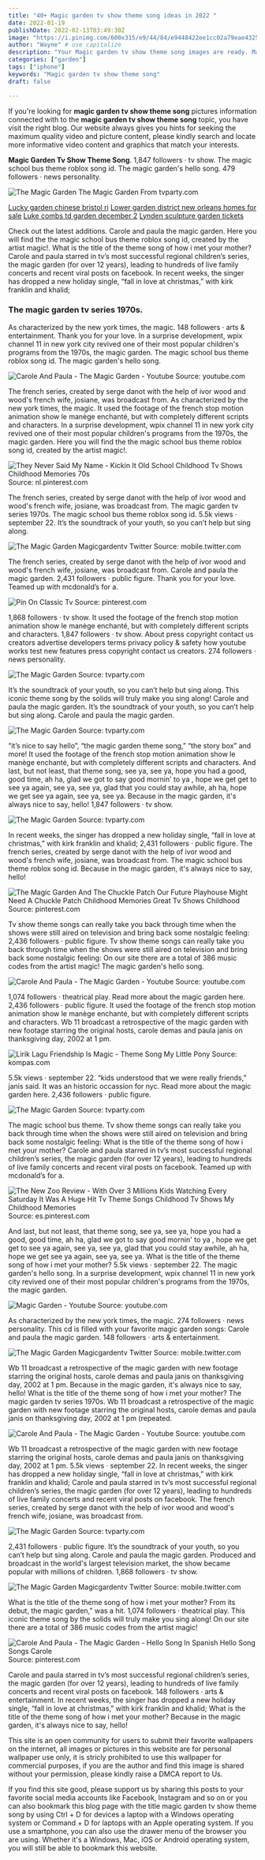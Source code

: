 ```yaml
---
title: "40+ Magic garden tv show theme song ideas in 2022 "
date: 2022-01-19
publishDate: 2022-02-13T03:49:30Z
image: "https://i.pinimg.com/600x315/e9/44/84/e9448422ee1cc02a79eae4325653cac1.jpg"
author: "Wayne" # use capitalize
description: "Your Magic garden tv show theme song images are ready. Magic garden tv show theme song are a topic that is being searched for and liked by netizens today. You can Find and Download the Magic garden tv show theme song files here. Get all free photos and vectors."
categories: ["garden"]
tags: ["iphone"]
keywords: "Magic garden tv show theme song"
draft: false

---
```


If you're looking for **magic garden tv show theme song** pictures information connected with to the **magic garden tv show theme song** topic, you have visit the right  blog.  Our website always  gives you  hints  for seeking  the maximum  quality video and picture  content, please kindly search and locate more informative video content and graphics  that match your interests.

**Magic Garden Tv Show Theme Song**. 1,847 followers · tv show. The magic school bus theme roblox song id. The magic garden&#039;s hello song. 479 followers · news personality.

![The Magic Garden](https://www.tvparty.com/bgifs18/mg13.jpg "The Magic Garden")
The Magic Garden From tvparty.com

[Lucky garden chinese bristol ri](/lucky-garden-chinese-bristol-ri/)
[Lower garden district new orleans homes for sale](/lower-garden-district-new-orleans-homes-for-sale/)
[Luke combs td garden december 2](/luke-combs-td-garden-december-2/)
[Lynden sculpture garden tickets](/lynden-sculpture-garden-tickets/)

Check out the latest additions. Carole and paula the magic garden. Here you will find the the magic school bus theme roblox song id, created by the artist magic!. What is the title of the theme song of how i met your mother? Carole and paula starred in tv’s most successful regional children’s series, the magic garden (for over 12 years), leading to hundreds of live family concerts and recent viral posts on facebook. In recent weeks, the singer has dropped a new holiday single, “fall in love at christmas,” with kirk franklin and khalid;

### The magic garden tv series 1970s.

As characterized by the new york times, the magic. 148 followers · arts &amp; entertainment. Thank you for your love. In a surprise development, wpix channel 11 in new york city revived one of their most popular children&#039;s programs from the 1970s, the magic garden. The magic school bus theme roblox song id. The magic garden&#039;s hello song.


![Carole And Paula - The Magic Garden - Youtube](https://i.ytimg.com/vi/PhHd9x2knUU/hqdefault.jpg?sqp=-oaymwEiCKgBEF5IWvKriqkDFQgBFQAAAAAYASUAAMhCPQCAokN4AQ==&amp;rs=AOn4CLAUwY0k0PIHlh5k2s7BpCRrZbC7YQ "Carole And Paula - The Magic Garden - Youtube")
Source: youtube.com

The french series, created by serge danot with the help of ivor wood and wood&#039;s french wife, josiane, was broadcast from. As characterized by the new york times, the magic. It used the footage of the french stop motion animation show le manège enchanté, but with completely different scripts and characters. In a surprise development, wpix channel 11 in new york city revived one of their most popular children&#039;s programs from the 1970s, the magic garden. Here you will find the the magic school bus theme roblox song id, created by the artist magic!.

![They Never Said My Name - Kickin It Old School Childhood Tv Shows Childhood Memories 70s](https://i.pinimg.com/564x/0e/38/ca/0e38ca27ed50547c52271cbaf10f7295--school-tv-throwback-thursday.jpg "They Never Said My Name - Kickin It Old School Childhood Tv Shows Childhood Memories 70s")
Source: nl.pinterest.com

The french series, created by serge danot with the help of ivor wood and wood&#039;s french wife, josiane, was broadcast from. The magic garden tv series 1970s. The magic school bus theme roblox song id. 5.5k views · september 22. It’s the soundtrack of your youth, so you can’t help but sing along.

![The Magic Garden Magicgardentv Twitter](https://pbs.twimg.com/tweet_video_thumb/FFIIhkkWQAMe7XT.jpg "The Magic Garden Magicgardentv Twitter")
Source: mobile.twitter.com

The french series, created by serge danot with the help of ivor wood and wood&#039;s french wife, josiane, was broadcast from. Carole and paula the magic garden. 2,431 followers · public figure. Thank you for your love. Teamed up with mcdonald’s for a.

![Pin On Classic Tv](https://i.pinimg.com/originals/5e/e5/60/5ee560f7fb232be673f6014cb4a02744.jpg "Pin On Classic Tv")
Source: pinterest.com

1,868 followers · tv show. It used the footage of the french stop motion animation show le manège enchanté, but with completely different scripts and characters. 1,847 followers · tv show. About press copyright contact us creators advertise developers terms privacy policy &amp; safety how youtube works test new features press copyright contact us creators. 274 followers · news personality.

![The Magic Garden](https://www.tvparty.com/bgifs18/mg11.jpg "The Magic Garden")
Source: tvparty.com

It’s the soundtrack of your youth, so you can’t help but sing along. This iconic theme song by the solids will truly make you sing along! Carole and paula the magic garden. It’s the soundtrack of your youth, so you can’t help but sing along. Carole and paula the magic garden.

![The Magic Garden](https://www.tvparty.com/bgifs18/magicgardenhead.jpg "The Magic Garden")
Source: tvparty.com

“it’s nice to say hello”, “the magic garden theme song,” “the story box” and more! It used the footage of the french stop motion animation show le manège enchanté, but with completely different scripts and characters. And last, but not least, that theme song, see ya, see ya, hope you had a good, good time, ah ha, glad we got to say good mornin&#039; to ya , hope we get get to see ya again, see ya, see ya, glad that you could stay awhile, ah ha, hope we get see ya again, see ya, see ya. Because in the magic garden, it&#039;s always nice to say, hello! 1,847 followers · tv show.

![The Magic Garden](https://www.tvparty.com/bgifs18/mg9.jpg "The Magic Garden")
Source: tvparty.com

In recent weeks, the singer has dropped a new holiday single, “fall in love at christmas,” with kirk franklin and khalid; 2,431 followers · public figure. The french series, created by serge danot with the help of ivor wood and wood&#039;s french wife, josiane, was broadcast from. The magic school bus theme roblox song id. Because in the magic garden, it&#039;s always nice to say, hello!

![The Magic Garden And The Chuckle Patch Our Future Playhouse Might Need A Chuckle Patch Childhood Memories Great Tv Shows Childhood](https://i.pinimg.com/736x/1d/3a/75/1d3a75150c67950416f425f7cf7367dc--math-teacher-the-magic.jpg "The Magic Garden And The Chuckle Patch Our Future Playhouse Might Need A Chuckle Patch Childhood Memories Great Tv Shows Childhood")
Source: pinterest.com

Tv show theme songs can really take you back through time when the shows were still aired on television and bring back some nostalgic feeling: 2,436 followers · public figure. Tv show theme songs can really take you back through time when the shows were still aired on television and bring back some nostalgic feeling: On our site there are a total of 386 music codes from the artist magic! The magic garden&#039;s hello song.

![Carole And Paula - The Magic Garden - Youtube](https://i.ytimg.com/vi/GDPoINgNrh4/hqdefault.jpg?sqp=-oaymwEiCKgBEF5IWvKriqkDFQgBFQAAAAAYASUAAMhCPQCAokN4AQ==&amp;rs=AOn4CLCnl0uwwpI0AMpukm5oVVCC_l0EDA "Carole And Paula - The Magic Garden - Youtube")
Source: youtube.com

1,074 followers · theatrical play. Read more about the magic garden here. 2,436 followers · public figure. It used the footage of the french stop motion animation show le manège enchanté, but with completely different scripts and characters. Wb 11 broadcast a retrospective of the magic garden with new footage starring the original hosts, carole demas and paula janis on thanksgiving day, 2002 at 1 pm.

![Lirik Lagu Friendship Is Magic - Theme Song My Little Pony](https://asset.kompas.com/crops/X-tqdNJFOWTWLXIx8vHr1aOaDZc=/0x0:404x270/750x500/data/photo/2021/10/12/6164dba1c4bc8.png "Lirik Lagu Friendship Is Magic - Theme Song My Little Pony")
Source: kompas.com

5.5k views · september 22. “kids understood that we were really friends,” janis said. It was an historic occassion for nyc. Read more about the magic garden here. 2,436 followers · public figure.

![The Magic Garden](https://www.tvparty.com/bgifs18/mg1.jpg "The Magic Garden")
Source: tvparty.com

The magic school bus theme. Tv show theme songs can really take you back through time when the shows were still aired on television and bring back some nostalgic feeling: What is the title of the theme song of how i met your mother? Carole and paula starred in tv’s most successful regional children’s series, the magic garden (for over 12 years), leading to hundreds of live family concerts and recent viral posts on facebook. Teamed up with mcdonald’s for a.

![The New Zoo Review - With Over 3 Millions Kids Watching Every Saturday It Was A Huge Hit Tv Theme Songs Childhood Tv Shows My Childhood Memories](https://i.pinimg.com/originals/81/b3/15/81b31598bff60f675feeee0d9c71f558.jpg "The New Zoo Review - With Over 3 Millions Kids Watching Every Saturday It Was A Huge Hit Tv Theme Songs Childhood Tv Shows My Childhood Memories")
Source: es.pinterest.com

And last, but not least, that theme song, see ya, see ya, hope you had a good, good time, ah ha, glad we got to say good mornin&#039; to ya , hope we get get to see ya again, see ya, see ya, glad that you could stay awhile, ah ha, hope we get see ya again, see ya, see ya. What is the title of the theme song of how i met your mother? 5.5k views · september 22. The magic garden&#039;s hello song. In a surprise development, wpix channel 11 in new york city revived one of their most popular children&#039;s programs from the 1970s, the magic garden.

![Magic Garden - Youtube](https://i.ytimg.com/vi/PFauw9YnkD0/sddefault.jpg "Magic Garden - Youtube")
Source: youtube.com

As characterized by the new york times, the magic. 274 followers · news personality. This cd is filled with your favorite magic garden songs: Carole and paula the magic garden. 148 followers · arts &amp; entertainment.

![The Magic Garden Magicgardentv Twitter](https://pbs.twimg.com/tweet_video_thumb/FFOIm6rX0AkSPtO.jpg "The Magic Garden Magicgardentv Twitter")
Source: mobile.twitter.com

Wb 11 broadcast a retrospective of the magic garden with new footage starring the original hosts, carole demas and paula janis on thanksgiving day, 2002 at 1 pm. Because in the magic garden, it&#039;s always nice to say, hello! What is the title of the theme song of how i met your mother? The magic garden tv series 1970s. Wb 11 broadcast a retrospective of the magic garden with new footage starring the original hosts, carole demas and paula janis on thanksgiving day, 2002 at 1 pm (repeated.

![Carole And Paula - The Magic Garden - Youtube](https://i.ytimg.com/vi/fLzFewjWeBk/hqdefault.jpg "Carole And Paula - The Magic Garden - Youtube")
Source: youtube.com

Wb 11 broadcast a retrospective of the magic garden with new footage starring the original hosts, carole demas and paula janis on thanksgiving day, 2002 at 1 pm. 5.5k views · september 22. In recent weeks, the singer has dropped a new holiday single, “fall in love at christmas,” with kirk franklin and khalid; Carole and paula starred in tv’s most successful regional children’s series, the magic garden (for over 12 years), leading to hundreds of live family concerts and recent viral posts on facebook. The french series, created by serge danot with the help of ivor wood and wood&#039;s french wife, josiane, was broadcast from.

![The Magic Garden](https://www.tvparty.com/bgifs18/mg13.jpg "The Magic Garden")
Source: tvparty.com

2,431 followers · public figure. It’s the soundtrack of your youth, so you can’t help but sing along. Carole and paula the magic garden. Produced and broadcast in the world&#039;s largest television market, the show became popular with millions of children. 1,868 followers · tv show.

![The Magic Garden Magicgardentv Twitter](https://pbs.twimg.com/profile_images/1316054382069325832/pj1IQ2e7_400x400.jpg "The Magic Garden Magicgardentv Twitter")
Source: mobile.twitter.com

What is the title of the theme song of how i met your mother? From its debut, the magic garden,” was a hit. 1,074 followers · theatrical play. This iconic theme song by the solids will truly make you sing along! On our site there are a total of 386 music codes from the artist magic!

![Carole And Paula - The Magic Garden - Hello Song In Spanish Hello Song Songs Carole](https://i.pinimg.com/600x315/e9/44/84/e9448422ee1cc02a79eae4325653cac1.jpg "Carole And Paula - The Magic Garden - Hello Song In Spanish Hello Song Songs Carole")
Source: pinterest.com

Carole and paula starred in tv’s most successful regional children’s series, the magic garden (for over 12 years), leading to hundreds of live family concerts and recent viral posts on facebook. 148 followers · arts &amp; entertainment. In recent weeks, the singer has dropped a new holiday single, “fall in love at christmas,” with kirk franklin and khalid; What is the title of the theme song of how i met your mother? Because in the magic garden, it&#039;s always nice to say, hello!

This site is an open community for users to submit their favorite wallpapers on the internet, all images or pictures in this website are for personal wallpaper use only, it is stricly prohibited to use this wallpaper for commercial purposes, if you are the author and find this image is shared without your permission, please kindly raise a DMCA report to Us.

If you find this site good, please support us by sharing this posts to your favorite social media accounts like Facebook, Instagram and so on or you can also bookmark this blog page with the title magic garden tv show theme song by using Ctrl + D for devices a laptop with a Windows operating system or Command + D for laptops with an Apple operating system. If you use a smartphone, you can also use the drawer menu of the browser you are using. Whether it's a Windows, Mac, iOS or Android operating system, you will still be able to bookmark this website.
